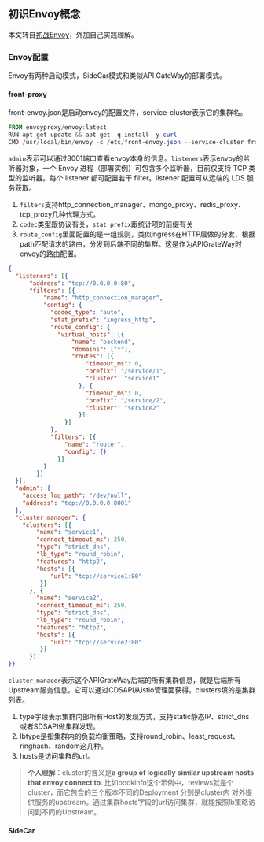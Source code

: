 ## 初识Envoy概念

本文转自[初战Envoy](https://github.com/imjoey/blog/issues/26)，外加自己实践理解。

### Envoy配置

Envoy有两种启动模式，SideCar模式和类似API GateWay的部署模式。

#### front-proxy 

front-envoy.json是启动envoy的配置文件，service-cluster表示它的集群名。

```powershell
FROM envoyproxy/envoy:latest
RUN apt-get update && apt-get -q install -y curl
CMD /usr/local/bin/envoy -c /etc/front-envoy.json --service-cluster front-proxy
```

`admin`表示可以通过8001端口查看envoy本身的信息。`listeners`表示envoy的监听器对象，一个 Envoy 进程（部署实例）可包含多个监听器，目前仅支持 TCP 类型的监听器。每个 listener 都可配置若干 filter。listener 配置可从远端的 LDS 服务获取。

1. `filters`支持http_connection_manager、mongo_proxy、redis_proxy、tcp_proxy几种代理方式。
2. `codec`类型跟协议有关，`stat_prefix`跟统计项的前缀有关
3. `route_config`里面配置的是一组规则，类似ingress在HTTP层做的分发，根据path匹配请求的路由，分发到后端不同的集群。这是作为APIGrateWay时envoy的路由配置。

```json
{
  "listeners": [{
      "address": "tcp://0.0.0.0:80",
      "filters": [{
          "name": "http_connection_manager",
          "config": {
            "codec_type": "auto",
            "stat_prefix": "ingress_http",
            "route_config": {
              "virtual_hosts": [{
                  "name": "backend",
                  "domains": ["*"],
                  "routes": [{
                      "timeout_ms": 0,
                      "prefix": "/service/1",
                      "cluster": "service1"
                    }, {
                      "timeout_ms": 0,
                      "prefix": "/service/2",
                      "cluster": "service2"
                    }]
                }]
            },
            "filters": [{
                "name": "router",
                "config": {}
              }]
          }
        }]
  }],
  "admin": {
    "access_log_path": "/dev/null",
    "address": "tcp://0.0.0.0:8001"
  },
  "cluster_manager": {
    "clusters": [{
        "name": "service1",
        "connect_timeout_ms": 250,
        "type": "strict_dns",
        "lb_type": "round_robin",
        "features": "http2",
        "hosts": [{
            "url": "tcp://service1:80"
         }]
      }, {
        "name": "service2",
        "connect_timeout_ms": 250,
        "type": "strict_dns",
        "lb_type": "round_robin",
        "features": "http2",
        "hosts": [{
            "url": "tcp://service2:80"
         }]
      }]
}}
```

`cluster_manager`表示这个APIGrateWay后端的所有集群信息，就是后端所有Upstream服务信息，它可以通过CDSAPI从istio管理面获得。clusters填的是集群列表。

1. type字段表示集群内部所有Host的发现方式，支持static静态IP、strict_dns或者SDSAPI做集群发现。
2. lbtype是指集群内的负载均衡策略，支持round_robin、least_request、ringhash、random这几种。
3. hosts是访问集群的url。

> **个人理解**：cluster的含义是**a group of logically similar upstream hosts that envoy connect to**. 比如bookinfo这个示例中，reviews就是个cluster，而它包含的三个版本不同的Deployment 分别是cluster内 对外提供服务的upstream。通过集群hosts字段的url访问集群，就能按照lb策略访问到不同的Upstream。

#### SideCar






